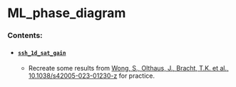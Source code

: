 # ML_phase_diagram

### Contents:
- #### [`ssh_1d_sat_gain`](https://github.com/sangsoonoh/ML_phase_diagram/tree/main/ssh_1d_sat_gain)
  - Recreate some results from [Wong, S., Olthaus, J., Bracht, T.K. et al., 10.1038/s42005-023-01230-z](https://www.nature.com/articles/s42005-023-01230-z) for practice.


